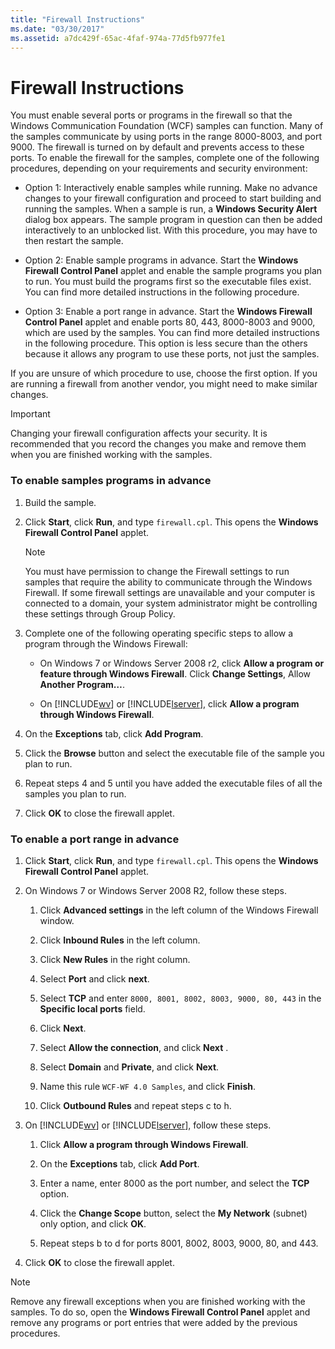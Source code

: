 ```yaml
---
title: "Firewall Instructions"
ms.date: "03/30/2017"
ms.assetid: a7dc429f-65ac-4faf-974a-77d5fb977fe1
---
```

# Firewall Instructions
You must enable several ports or programs in the firewall so that the Windows Communication Foundation (WCF) samples can function. Many of the samples communicate by using ports in the range 8000-8003, and port 9000. The firewall is turned on by default and prevents access to these ports. To enable the firewall for the samples, complete one of the following procedures, depending on your requirements and security environment:  
  
- Option 1: Interactively enable samples while running. Make no advance changes to your firewall configuration and proceed to start building and running the samples. When a sample is run, a **Windows Security Alert** dialog box appears. The sample program in question can then be added interactively to an unblocked list. With this procedure, you may have to then restart the sample.  
  
- Option 2: Enable sample programs in advance. Start the **Windows Firewall Control Panel** applet and enable the sample programs you plan to run. You must build the programs first so the executable files exist. You can find more detailed instructions in the following procedure.  
  
- Option 3: Enable a port range in advance. Start the **Windows Firewall** **Control Panel** applet and enable ports 80, 443, 8000-8003 and 9000, which are used by the samples. You can find more detailed instructions in the following procedure. This option is less secure than the others because it allows any program to use these ports, not just the samples.  
  
 If you are unsure of which procedure to use, choose the first option. If you are running a firewall from another vendor, you might need to make similar changes.  
  
> [!IMPORTANT]
>  Changing your firewall configuration affects your security. It is recommended that you record the changes you make and remove them when you are finished working with the samples.  
  
### To enable samples programs in advance  
  
1. Build the sample.  
  
2. Click **Start**, click **Run**, and type `firewall.cpl`. This opens the **Windows Firewall Control Panel** applet.  
  
    > [!NOTE]
    >  You must have permission to change the Firewall settings to run samples that require the ability to communicate through the Windows Firewall. If some firewall settings are unavailable and your computer is connected to a domain, your system administrator might be controlling these settings through Group Policy.  
  
3. Complete one of the following operating specific steps to allow a program through the Windows Firewall:  
  
    - On Windows 7 or Windows Server 2008 r2, click **Allow a program or feature through Windows Firewall**. Click **Change Settings**, Allow **Another Program…**.  
  
    - On [!INCLUDE[wv](../../../../includes/wv-md.md)] or [!INCLUDE[lserver](../../../../includes/lserver-md.md)], click **Allow a program through Windows Firewall**.  
  
4. On the **Exceptions** tab, click **Add Program**.  
  
5. Click the **Browse** button and select the executable file of the sample you plan to run.  
  
6. Repeat steps 4 and 5 until you have added the executable files of all the samples you plan to run.  
  
7. Click **OK** to close the firewall applet.  
  
### To enable a port range in advance  
  
1. Click **Start**, click **Run**, and type `firewall.cpl`. This opens the **Windows Firewall Control Panel** applet.  
  
2. On Windows 7 or Windows Server 2008 R2, follow these steps.  
  
    1.  Click **Advanced settings** in the left column of the Windows Firewall window.  
  
    2.  Click **Inbound Rules** in the left column.  
  
    3.  Click **New Rules** in the right column.  
  
    4.  Select **Port** and click **next**.  
  
    5.  Select **TCP** and enter `8000, 8001, 8002, 8003, 9000, 80, 443` in the **Specific local ports** field.  
  
    6.  Click **Next**.  
  
    7.  Select **Allow the connection**, and click **Next** .  
  
    8.  Select **Domain** and **Private**, and click **Next**.  
  
    9. Name this rule `WCF-WF 4.0 Samples`, and click **Finish**.  
  
    10. Click **Outbound Rules** and repeat steps c to h.  
  
3. On [!INCLUDE[wv](../../../../includes/wv-md.md)] or [!INCLUDE[lserver](../../../../includes/lserver-md.md)], follow these steps.  
  
    1.  Click **Allow a program through Windows Firewall**.  
  
    2.  On the **Exceptions** tab, click **Add Port**.  
  
    3.  Enter a name, enter 8000 as the port number, and select the **TCP** option.  
  
    4.  Click the **Change Scope** button, select the **My Network** (subnet) only option, and click **OK**.  
  
    5.  Repeat steps b to d for ports 8001, 8002, 8003, 9000, 80, and 443.  
  
4. Click **OK** to close the firewall applet.  
  
> [!NOTE]
>  Remove any firewall exceptions when you are finished working with the samples. To do so, open the **Windows Firewall Control Panel** applet and remove any programs or port entries that were added by the previous procedures.
